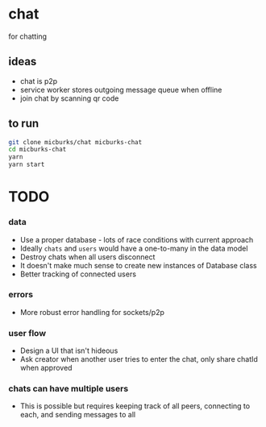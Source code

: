 
# chat

for chatting


## ideas

- chat is p2p
- service worker stores outgoing message queue when offline
- join chat by scanning qr code


## to run

```bash
git clone micburks/chat micburks-chat
cd micburks-chat
yarn
yarn start
```

# TODO

### data
- Use a proper database - lots of race conditions with current approach
- Ideally `chats` and `users` would have a one-to-many in the data model
- Destroy chats when all users disconnect
- It doesn't make much sense to create new instances of Database class
- Better tracking of connected users

### errors
- More robust error handling for sockets/p2p

### user flow
- Design a UI that isn't hideous
- Ask creator when another user tries to enter the chat, only share chatId when approved

### chats can have multiple users
- This is possible but requires keeping track of all peers, connecting to each,
  and sending messages to all
